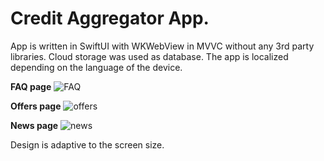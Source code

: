 # Credit Aggregator App.

App is written in SwiftUI with WKWebView in MVVC without any 3rd party libraries. Cloud storage was used as database. The app is localized depending on the language of the device.

**FAQ page**
![FAQ](https://user-images.githubusercontent.com/31224828/203204625-16e24be1-e768-47c3-9ceb-40a24fe9e3d7.png)

**Offers page**
![offers](https://user-images.githubusercontent.com/31224828/203204791-48a78ea5-ca1d-44ea-a039-036341a081e3.png)

**News page**
![news](https://user-images.githubusercontent.com/31224828/203204974-3a5f3ea8-9600-4809-8024-148d38ed2644.png)

Design is adaptive to the screen size. 
